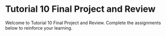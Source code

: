# Tutorial 10 Final Project and Review

Welcome to Tutorial 10 Final Project and Review. Complete the assignments below to reinforce your learning.
